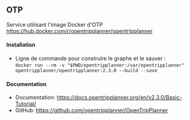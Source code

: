 ## OTP

Service utilisant l'image Docker d'OTP https://hub.docker.com/r/opentripplanner/opentripplanner

#### Installation

- Ligne de commande pour construire le graphe et le sauver :   
`docker run --rm -v "$PWD/opentripplanner:/var/opentripplanner" opentripplanner/opentripplanner:2.3.0 --build --save`

#### Documentation

- Documentation: https://docs.opentripplanner.org/en/v2.3.0/Basic-Tutorial/ 
- GitHub: https://github.com/opentripplanner/OpenTripPlanner
